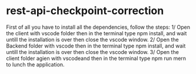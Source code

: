 # rest-api-checkpoint-correction
First of all you have to install all the dependencies, follow the steps:
1/ Open the client with vscode folder then in the terminal type npm install, and wait untill the installation is over then close the vscode window.
2/ Open the Backend folder with vscode then in the terminal type npm install, and wait untill the installation is over then close the vscode window.
3/ Open the client folder agien with vscodeand then in the terminal type npm run mern to lunch the application.
